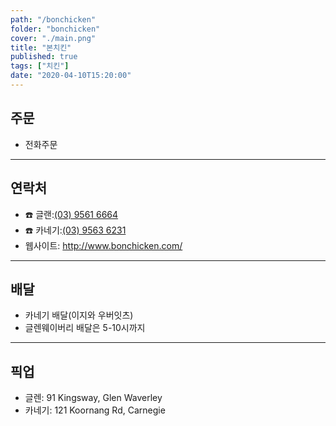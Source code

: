 ```yaml
---
path: "/bonchicken"
folder: "bonchicken"
cover: "./main.png"
title: "본치킨"
published: true
tags: ["치킨"]
date: "2020-04-10T15:20:00"
---
```


## 주문
- 전화주문

---

## 연락처
- ☎️ 글랜:<a href="tel:95616664">(03) 9561 6664</a>
- ☎️ 카네기:<a href="tel:95636231">(03) 9563 6231</a>
- 웹사이트: http://www.bonchicken.com/

---

## 배달
- 카네기 배달(이지와 우버잇츠)
- 글렌웨이버리 배달은 5-10시까지

---

## 픽업
- 글렌:  91 Kingsway, Glen Waverley 
- 카네기:  121 Koornang Rd, Carnegie
